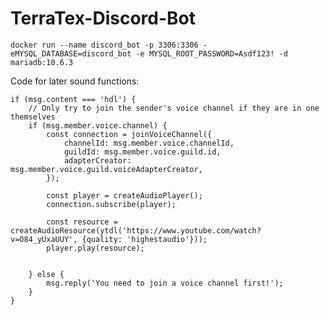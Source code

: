 # TerraTex-Discord-Bot

    docker run --name discord_bot -p 3306:3306 -eMYSQL_DATABASE=discord_bot -e MYSQL_ROOT_PASSWORD=Asdf123! -d mariadb:10.6.3


Code for later sound functions:
```
if (msg.content === 'hdl') {
    // Only try to join the sender's voice channel if they are in one themselves
    if (msg.member.voice.channel) {
        const connection = joinVoiceChannel({
            channelId: msg.member.voice.channelId,
            guildId: msg.member.voice.guild.id,
            adapterCreator: msg.member.voice.guild.voiceAdapterCreator,
        });

        const player = createAudioPlayer();
        connection.subscribe(player);

        const resource = createAudioResource(ytdl('https://www.youtube.com/watch?v=O84_yUxaUUY', {quality: 'highestaudio'}));
        player.play(resource);


    } else {
        msg.reply('You need to join a voice channel first!');
    }
}
```